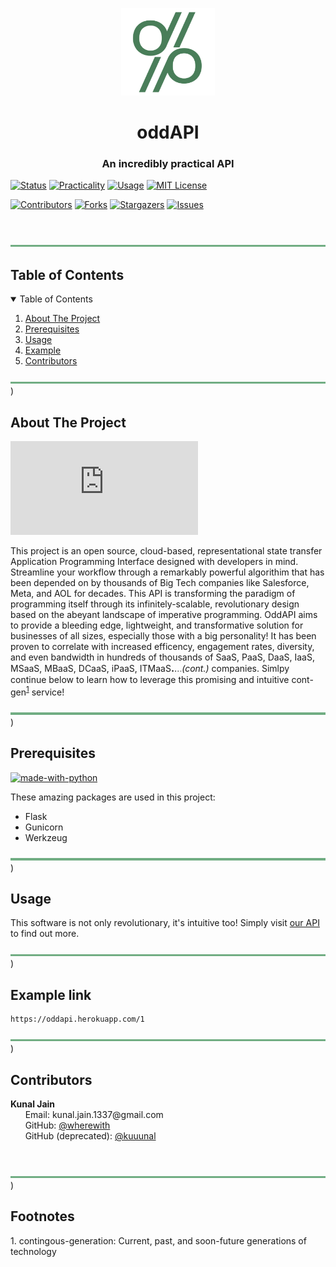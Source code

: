 <p align="center"> 
  <img src="logo.png" alt="oddAPI Logo" width="150px" height="140px">
</p>
<h1 align="center"> oddAPI </h1>
<h3 align="center"> An incredibly practical API </h3>  

[![Status][status-shield]][status-url]
[![Practicality][practicality-shield]][practicality-url]
[![Usage][usage-shield]][usage-url]
[![MIT License][license-shield]][license-url]
<br>

[![Contributors][contributors-shield]][contributors-url]
[![Forks][forks-shield]][forks-url]
[![Stargazers][stars-shield]][stars-url]
[![Issues][issues-shield]][issues-url]

<br>

![-----------------------------------------------------](line.png)

<!-- TOC -->
<h2 id="table-of-contents">Table of Contents</h2>

<details open="open">
  <summary>Table of Contents</summary>
  <ol>
    <li><a href="#about-the-project"> About The Project</a></li>
    <li><a href="#prerequisites"> Prerequisites</a></li>
    <li><a href="#usage"> Usage</a></li>
    <li><a href="#example"> Example</a></li>
    <li><a href="#contributors"> Contributors</a></li>
  </ol>
</details>

![-----------------------------------------------------](line.png))

<!-- ABOUT THE PROJECT -->
<h2 id="about-the-project">About The Project</h2>

[![Size][size-shield]][issues-url]

This project is an open source, cloud-based, representational state transfer Application Programming Interface designed with developers in mind. Streamline your workflow through a remarkably powerful algorithim that has been depended on by thousands of Big Tech companies like Salesforce, Meta, and AOL for decades.
This API is transforming the paradigm of programming itself through its infinitely-scalable, revolutionary design based on the abeyant landscape of
imperative programming. OddAPI aims to provide a bleeding edge, lightweight, and transformative solution for businesses of all sizes, especially those with a big personality! It has been proven to correlate with increased efficency, engagement rates, diversity, and even bandwidth in hundreds of thousands of SaaS, PaaS, DaaS, IaaS, MSaaS, MBaaS, DCaaS, iPaaS, ITMaaS<span style="font-weight:bold;font-size:110%">.</span><span style="opacity:.91;font-size:105%">.</span><span style="opacity:.8">.</span><span style="opacity:.7;font-size:95%">.</span><i>(cont.)</i> companies. Simlpy continue below to learn how to leverage this promising and intuitive cont-gen<sup><a href="#Footnote">1</a></sup> service!


![-----------------------------------------------------](line.png))

<!-- PREREQUISITES -->
<h2 id="prerequisites"> Prerequisites</h2>

[![made-with-python](https://img.shields.io/badge/made%20with-python-55B4AC?style=flat-square)](https://www.python.org/) <br>

These amazing packages are used in this project:
* Flask
* Gunicorn
* Werkzeug

![-----------------------------------------------------](line.png))

<!-- USAGE -->
<h2 id="usage"> Usage</h2>

This software is not only revolutionary, it's intuitive too!
Simply visit [our API](https://oddapi.herokuapp.com/) to find out more.

![-----------------------------------------------------](line.png))

<!-- EXAMPLE -->
<h2 id="example"> Example link</h2>

```
https://oddapi.herokuapp.com/1
```

![-----------------------------------------------------](line.png))

<!-- CONTRIBUTORS -->
<h2 id="contributors">Contributors</h2>

<p>
  <b>Kunal Jain</b> <br>
  &nbsp;&nbsp;&nbsp;&nbsp;&nbsp; Email: <a>kunal.jain.1337@gmail.com</a> <br>
  &nbsp;&nbsp;&nbsp;&nbsp;&nbsp; GitHub: <a href="https://github.com/wherewith">@wherewith</a> <br>
  &nbsp;&nbsp;&nbsp;&nbsp;&nbsp; GitHub (deprecated): <a href="https://github.com/kuuunal">@kuuunal</a> <br>
</p>
<br>

![-----------------------------------------------------](line.png))

<!---FOOTNOTES -->
<h2 id="Footnote">Footnotes</h2>
<p>1. contingous-generation: Current, past, and soon-future generations of technology</p>


<!-- LINKS & IMAGES -->
[status-shield]: https://img.shields.io/website?down_color=1f363d&down_message=offline&label=API%20status&style=flat-square&up_color=55B4AC&up_message=online&url=https%3A%2F%2Foddapi.herokuapp.com%2F
[status-url]: https://oddapi.herokuapp.com/
[practicality-shield]: https://img.shields.io/badge/practicality%3A-100%25-9cf?color=71AD83&style=flat-square
[practicality-url]: https://upload.wikimedia.org/wikipedia/en/9/9a/Trollface_non-free.png
[usage-shield]: https://img.shields.io/badge/algorithim%20usage%3A-213M-blue?color=71AD83&style=flat-square
[usage-url]: https://www.google.com/search?q=number+of+companies+in+the+world
[license-shield]: https://img.shields.io/github/license/wherewith/oddAPI?color=71AD83&label=license&style=flat-square
[license-url]: https://github.com/wherewith/oddAPI/blob/master/COPYING.txt

[contributors-shield]: https://img.shields.io/github/contributors/wherewith/oddAPI?color=A26CC6&label=cool%20%26%20attractive%20individuals%20%3C3&style=flat-square
[contributors-url]: https://github.com/wherewith/oddAPI/graphs/contributors
[forks-shield]: https://img.shields.io/github/forks/wherewith/oddAPI?color=E67BA9&style=flat-square
[forks-url]: https://github.com/wherewith/oddAPI/network/members
[stars-shield]: https://img.shields.io/github/stars/wherewith/oddAPI?color=E67BA9&style=flat-square
[stars-url]: https://github.com/wherewith/oddAPI/stargazers
[issues-shield]: https://img.shields.io/github/issues-raw/wherewith/oddAPI?color=E67BA9&label=issues&style=flat-square
[issues-url]: https://github.com/wherewith/oddAPI/issues

[size-shield]: https://img.shields.io/github/size/wherewith/oddAPI/main.py?color=55B4AC&label=its%20only&style=flat-square